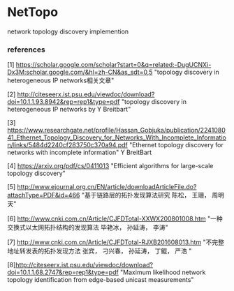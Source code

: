 # NetTopo
network topology discovery implemention

### references
[1] https://scholar.google.com/scholar?start=0&q=related:-DugUCNXi-Dx3M:scholar.google.com/&hl=zh-CN&as_sdt=0,5 "topology discovery in heterogeneous IP networks相关文章"

[2] http://citeseerx.ist.psu.edu/viewdoc/download?doi=10.1.1.93.8942&rep=rep1&type=pdf "topology discovery in heterogeneous IP networks  by Y Breitbart"

[3] https://www.researchgate.net/profile/Hassan_Gobjuka/publication/224108041_Ethernet_Topology_Discovery_for_Networks_With_Incomplete_Information/links/5484d2240cf283750c370a94.pdf "Ethernet topology discovery for networks with incomplete information" Y BreitBart

[4] https://arxiv.org/pdf/cs/0411013 "Efficient algorithms for large-scale topology discovery"

[5] http://www.ejournal.org.cn/EN/article/downloadArticleFile.do?attachType=PDF&id=466 "基于链路层的拓扑发现算法研究 陈松， 王珊， 周明天"

[6] http://www.cnki.com.cn/Article/CJFDTotal-XXWX200801008.htm  "一种交换式以太网拓扑结构的发现算法 毕艳冰， 孙延涛， 李涛"

[7] http://www.cnki.com.cn/Article/CJFDTotal-RJXB201608013.htm "不完整地址转发表的拓扑发现方法 张宾， 刁兴春， 孙延涛， 丁鲲， 严浩 "

[8]http://citeseerx.ist.psu.edu/viewdoc/download?doi=10.1.1.68.2747&rep=rep1&type=pdf "Maximum likelihood network topology identification from edge-based unicast measurements"
